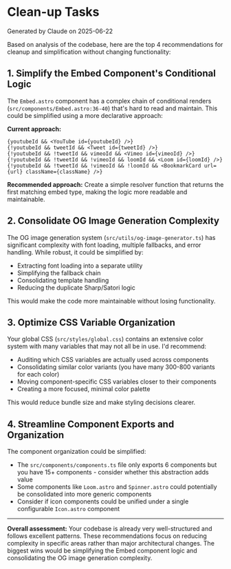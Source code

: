 # Clean-up Tasks

Generated by Claude on 2025-06-22

Based on analysis of the codebase, here are the top 4 recommendations for cleanup and simplification without changing functionality:

## 1. **Simplify the Embed Component's Conditional Logic**

The `Embed.astro` component has a complex chain of conditional renders (`src/components/Embed.astro:36-40`) that's hard to read and maintain. This could be simplified using a more declarative approach:

**Current approach:**

```astro
{youtubeId && <YouTube id={youtubeId} />}
{!youtubeId && tweetId && <Tweet id={tweetId} />}
{!youtubeId && !tweetId && vimeoId && <Vimeo id={vimeoId} />}
{!youtubeId && !tweetId && !vimeoId && loomId && <Loom id={loomId} />}
{!youtubeId && !tweetId && !vimeoId && !loomId && <BookmarkCard url={url} className={className} />}
```

**Recommended approach:** Create a simple resolver function that returns the first matching embed type, making the logic more readable and maintainable.

## 2. **Consolidate OG Image Generation Complexity**

The OG image generation system (`src/utils/og-image-generator.ts`) has significant complexity with font loading, multiple fallbacks, and error handling. While robust, it could be simplified by:

- Extracting font loading into a separate utility
- Simplifying the fallback chain
- Consolidating template handling
- Reducing the duplicate Sharp/Satori logic

This would make the code more maintainable without losing functionality.

## 3. **Optimize CSS Variable Organization**

Your global CSS (`src/styles/global.css`) contains an extensive color system with many variables that may not all be in use. I'd recommend:

- Auditing which CSS variables are actually used across components
- Consolidating similar color variants (you have many 300-800 variants for each color)
- Moving component-specific CSS variables closer to their components
- Creating a more focused, minimal color palette

This would reduce bundle size and make styling decisions clearer.

## 4. **Streamline Component Exports and Organization**

The component organization could be simplified:

- The `src/components/components.ts` file only exports 6 components but you have 15+ components - consider whether this abstraction adds value
- Some components like `Loom.astro` and `Spinner.astro` could potentially be consolidated into more generic components
- Consider if icon components could be unified under a single configurable `Icon.astro` component

---

**Overall assessment:** Your codebase is already very well-structured and follows excellent patterns. These recommendations focus on reducing complexity in specific areas rather than major architectural changes. The biggest wins would be simplifying the Embed component logic and consolidating the OG image generation complexity.
